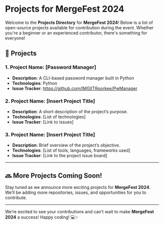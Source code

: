 # Projects for MergeFest 2024

Welcome to the **Projects Directory** for **MergeFest 2024**! Below is a list of open-source projects available for contribution during the event. Whether you're a beginner or an experienced contributor, there's something for everyone! 

## 🚀 Projects

### 1. **Project Name**: [Password Manager]
- **Description**: A CLI-based password manager built in Python
- **Technologies**: Python
- **Issue Tracker**: https://github.com/IMGIITRoorkee/PwManager

### 2. **Project Name**: [Insert Project Title]
- **Description**: A short description of the project’s purpose.
- **Technologies**: [List of technologies]
- **Issue Tracker**: [Link to issues]

### 3. **Project Name**: [Insert Project Title]
- **Description**: Brief overview of the project’s objective.
- **Technologies**: [List of tools, languages, frameworks used]
- **Issue Tracker**: [Link to the project issue board]

---

## 🔜 More Projects Coming Soon!
Stay tuned as we announce more exciting projects for **MergeFest 2024**. We’ll be adding more repositories, issues, and opportunities for you to contribute.

---

We’re excited to see your contributions and can’t wait to make **MergeFest 2024** a success! Happy coding! 💻✨

